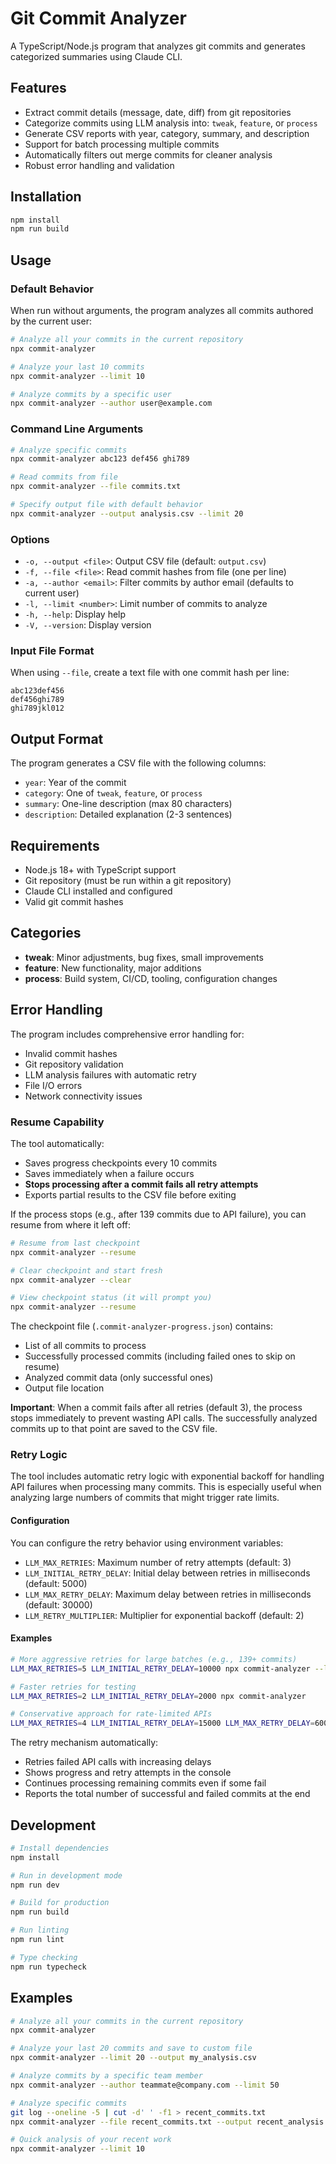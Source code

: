 # Git Commit Analyzer

A TypeScript/Node.js program that analyzes git commits and generates categorized summaries using Claude CLI.

## Features

- Extract commit details (message, date, diff) from git repositories
- Categorize commits using LLM analysis into: `tweak`, `feature`, or `process`
- Generate CSV reports with year, category, summary, and description
- Support for batch processing multiple commits
- Automatically filters out merge commits for cleaner analysis
- Robust error handling and validation

## Installation

```bash
npm install
npm run build
```

## Usage

### Default Behavior

When run without arguments, the program analyzes all commits authored by the current user:

```bash
# Analyze all your commits in the current repository
npx commit-analyzer

# Analyze your last 10 commits
npx commit-analyzer --limit 10

# Analyze commits by a specific user
npx commit-analyzer --author user@example.com
```

### Command Line Arguments

```bash
# Analyze specific commits
npx commit-analyzer abc123 def456 ghi789

# Read commits from file
npx commit-analyzer --file commits.txt

# Specify output file with default behavior
npx commit-analyzer --output analysis.csv --limit 20
```

### Options

- `-o, --output <file>`: Output CSV file (default: `output.csv`)
- `-f, --file <file>`: Read commit hashes from file (one per line)
- `-a, --author <email>`: Filter commits by author email (defaults to current user)
- `-l, --limit <number>`: Limit number of commits to analyze
- `-h, --help`: Display help
- `-V, --version`: Display version

### Input File Format

When using `--file`, create a text file with one commit hash per line:

```
abc123def456
def456ghi789
ghi789jkl012
```

## Output Format

The program generates a CSV file with the following columns:

- `year`: Year of the commit
- `category`: One of `tweak`, `feature`, or `process`
- `summary`: One-line description (max 80 characters)
- `description`: Detailed explanation (2-3 sentences)

## Requirements

- Node.js 18+ with TypeScript support
- Git repository (must be run within a git repository)
- Claude CLI installed and configured
- Valid git commit hashes

## Categories

- **tweak**: Minor adjustments, bug fixes, small improvements
- **feature**: New functionality, major additions
- **process**: Build system, CI/CD, tooling, configuration changes

## Error Handling

The program includes comprehensive error handling for:

- Invalid commit hashes
- Git repository validation
- LLM analysis failures with automatic retry
- File I/O errors
- Network connectivity issues

### Resume Capability

The tool automatically:
- Saves progress checkpoints every 10 commits
- Saves immediately when a failure occurs
- **Stops processing after a commit fails all retry attempts**
- Exports partial results to the CSV file before exiting

If the process stops (e.g., after 139 commits due to API failure), you can resume from where it left off:

```bash
# Resume from last checkpoint
npx commit-analyzer --resume

# Clear checkpoint and start fresh
npx commit-analyzer --clear

# View checkpoint status (it will prompt you)
npx commit-analyzer --resume
```

The checkpoint file (`.commit-analyzer-progress.json`) contains:
- List of all commits to process
- Successfully processed commits (including failed ones to skip on resume)
- Analyzed commit data (only successful ones)
- Output file location

**Important**: When a commit fails after all retries (default 3), the process stops immediately to prevent wasting API calls. The successfully analyzed commits up to that point are saved to the CSV file.

### Retry Logic

The tool includes automatic retry logic with exponential backoff for handling API failures when processing many commits. This is especially useful when analyzing large numbers of commits that might trigger rate limits.

#### Configuration

You can configure the retry behavior using environment variables:

- `LLM_MAX_RETRIES`: Maximum number of retry attempts (default: 3)
- `LLM_INITIAL_RETRY_DELAY`: Initial delay between retries in milliseconds (default: 5000)
- `LLM_MAX_RETRY_DELAY`: Maximum delay between retries in milliseconds (default: 30000)
- `LLM_RETRY_MULTIPLIER`: Multiplier for exponential backoff (default: 2)

#### Examples

```bash
# More aggressive retries for large batches (e.g., 139+ commits)
LLM_MAX_RETRIES=5 LLM_INITIAL_RETRY_DELAY=10000 npx commit-analyzer --limit 200

# Faster retries for testing
LLM_MAX_RETRIES=2 LLM_INITIAL_RETRY_DELAY=2000 npx commit-analyzer

# Conservative approach for rate-limited APIs
LLM_MAX_RETRIES=4 LLM_INITIAL_RETRY_DELAY=15000 LLM_MAX_RETRY_DELAY=60000 npx commit-analyzer
```

The retry mechanism automatically:
- Retries failed API calls with increasing delays
- Shows progress and retry attempts in the console
- Continues processing remaining commits even if some fail
- Reports the total number of successful and failed commits at the end

## Development

```bash
# Install dependencies
npm install

# Run in development mode
npm run dev

# Build for production
npm run build

# Run linting
npm run lint

# Type checking
npm run typecheck
```

## Examples

```bash
# Analyze all your commits in the current repository
npx commit-analyzer

# Analyze your last 20 commits and save to custom file
npx commit-analyzer --limit 20 --output my_analysis.csv

# Analyze commits by a specific team member
npx commit-analyzer --author teammate@company.com --limit 50

# Analyze specific commits
git log --oneline -5 | cut -d' ' -f1 > recent_commits.txt
npx commit-analyzer --file recent_commits.txt --output recent_analysis.csv

# Quick analysis of your recent work
npx commit-analyzer --limit 10
```

